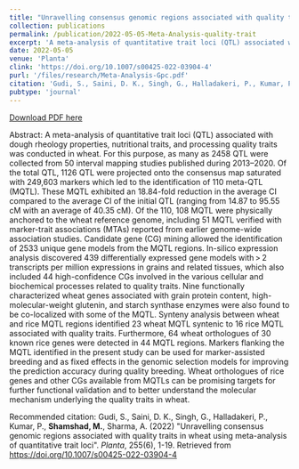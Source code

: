 ```yaml
---
title: "Unravelling consensus genomic regions associated with quality traits in wheat using meta-analysis of quantitative trait loci"
collection: publications
permalink: /publication/2022-05-05-Meta-Analysis-quality-trait
excerpt: 'A meta-analysis of quantitative trait loci (QTL) associated with dough rheology properties, nutritional traits, and processing quality traits was conducted in wheat. For this purpose, as many as 2458 QTL were collected from 50 interval mapping studies published during 2013–2020. Of the total QTL, 1126 QTL were projected onto the consensus map saturated with 249,603 markers which led to the identification of 110 meta-QTL (MQTL). These MQTL exhibited an 18.84-fold reduction in the average CI compared to the average CI of the initial QTL (ranging from 14.87 to 95.55 cM with an average of 40.35 cM). Of the 110, 108 MQTL were physically anchored to the wheat reference genome, including 51 MQTL verified with marker-trait associations (MTAs) reported from earlier genome-wide association studies. Candidate gene (CG) mining allowed the identification of 2533 unique gene models from the MQTL regions. In-silico expression analysis discovered 439 differentially expressed gene models with > 2 transcripts per million expressions in grains and related tissues, which also included 44 high-confidence CGs involved in the various cellular and biochemical processes related to quality traits. Nine functionally characterized wheat genes associated with grain protein content, high-molecular-weight glutenin, and starch synthase enzymes were also found to be co-localized with some of the MQTL. Synteny analysis between wheat and rice MQTL regions identified 23 wheat MQTL syntenic to 16 rice MQTL associated with quality traits. Furthermore, 64 wheat orthologues of 30 known rice genes were detected in 44 MQTL regions. Markers flanking the MQTL identified in the present study can be used for marker-assisted breeding and as fixed effects in the genomic selection models for improving the prediction accuracy during quality breeding. Wheat orthologues of rice genes and other CGs available from MQTLs can be promising targets for further functional validation and to better understand the molecular mechanism underlying the quality traits in wheat.'
date: 2022-05-05
venue: 'Planta'
clink: 'https://doi.org/10.1007/s00425-022-03904-4'
purl: '/files/research/Meta-Analysis-Gpc.pdf'
citation: 'Gudi, S., Saini, D. K., Singh, G., Halladakeri, P., Kumar, P., <b>Shamshad, M.</b>, Sharma, A. (2022) &quot;Unravelling consensus genomic regions associated with quality traits in wheat using meta-analysis of quantitative trait loci&quot;. <i>Planta</i>, 255(6), 1-19. Retrieved from https://doi.org/10.1007/s00425-022-03904-4'
pubtype: 'journal'
---
```


<a href='/files/research/Meta-Analysis-Gpc.pdf'>Download PDF here</a>

Abstract: A meta-analysis of quantitative trait loci (QTL) associated with dough rheology properties, nutritional traits, and processing quality traits was conducted in wheat. For this purpose, as many as 2458 QTL were collected from 50 interval mapping studies published during 2013–2020. Of the total QTL, 1126 QTL were projected onto the consensus map saturated with 249,603 markers which led to the identification of 110 meta-QTL (MQTL). These MQTL exhibited an 18.84-fold reduction in the average CI compared to the average CI of the initial QTL (ranging from 14.87 to 95.55 cM with an average of 40.35 cM). Of the 110, 108 MQTL were physically anchored to the wheat reference genome, including 51 MQTL verified with marker-trait associations (MTAs) reported from earlier genome-wide association studies. Candidate gene (CG) mining allowed the identification of 2533 unique gene models from the MQTL regions. In-silico expression analysis discovered 439 differentially expressed gene models with > 2 transcripts per million expressions in grains and related tissues, which also included 44 high-confidence CGs involved in the various cellular and biochemical processes related to quality traits. Nine functionally characterized wheat genes associated with grain protein content, high-molecular-weight glutenin, and starch synthase enzymes were also found to be co-localized with some of the MQTL. Synteny analysis between wheat and rice MQTL regions identified 23 wheat MQTL syntenic to 16 rice MQTL associated with quality traits. Furthermore, 64 wheat orthologues of 30 known rice genes were detected in 44 MQTL regions. Markers flanking the MQTL identified in the present study can be used for marker-assisted breeding and as fixed effects in the genomic selection models for improving the prediction accuracy during quality breeding. Wheat orthologues of rice genes and other CGs available from MQTLs can be promising targets for further functional validation and to better understand the molecular mechanism underlying the quality traits in wheat.

Recommended citation: Gudi, S., Saini, D. K., Singh, G., Halladakeri, P., Kumar, P., <b>Shamshad, M.</b>, Sharma, A. (2022) "Unravelling consensus genomic regions associated with quality traits in wheat using meta-analysis of quantitative trait loci". <i>Planta</i>, 255(6), 1-19. Retrieved from https://doi.org/10.1007/s00425-022-03904-4